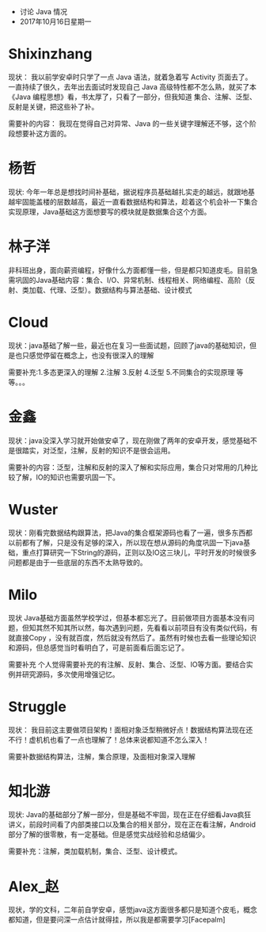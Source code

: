 - 讨论 Java 情况
 - 2017年10月16日星期一

# Shixinzhang

现状：
我以前学安卓时只学了一点 Java 语法，就着急着写 Activity 页面去了。一直持续了很久，去年出去面试时发现自己 Java 高级特性都不怎么熟，就买了本 《Java 编程思想》看，书太厚了，只看了一部分，但我知道 集合、注解、泛型、反射是关键，把这些补了补。

需要补的内容：
我现在觉得自己对异常、Java 的一些关键字理解还不够，这个阶段想要补这方面的。

# 杨哲

现状: 今年一年总是想找时间补基础，据说程序员基础越扎实走的越远，就跟地基越牢固能盖楼的层数越高，最近一直看数据结构和算法，趁着这个机会补一下集合实现原理，Java基础这方面想要写的模块就是数据集合这个方面。

# 林子洋

非科班出身，面向薪资编程，好像什么方面都懂一些，但是都只知道皮毛。目前急需巩固的Java基础内容：集合、I/O、异常机制、线程相关、网络编程、高阶（反射、类加载、代理、泛型）。数据结构与算法基础、设计模式


# Cloud

现状：java基础了解一些，最近也在复习一些面试题，回顾了java的基础知识，但是也只感觉停留在概念上，也没有很深入的理解

需要补充:1.多态更深入的理解 2.注解 3.反射 4.泛型 5.不同集合的实现原理 等等。。。


# 金鑫

现状：java没深入学习就开始做安卓了，现在刚做了两年的安卓开发，感觉基础不是很踏实，对泛型，注解，反射的知识不是很会运用。

需要补的内容：泛型，注解和反射的深入了解和实际应用，集合只对常用的几种比较了解，IO的知识也需要巩固一下。

# Wuster

现状：刚看完数据结构跟算法，把Java的集合框架源码也看了一遍，很多东西都以前都有了解，只是没有足够的深入，所以现在想从源码的角度巩固一下java基础，重点打算研究一下String的源码，正则以及IO这三块儿，平时开发的时候很多问题都是由于一些底层的东西不太熟导致的。


# Milo

现状
Java基础方面虽然学校学过，但基本都忘光了。目前做项目方面基本没有问题，但知其然不知其所以然，每次遇到问题，先看看以前项目有没有类似代码，有就直接Copy ，没有就百度，然后就没有然后了。虽然有时候也去看一些理论知识和源码，但总感觉当时看明白了，可是前面看后面忘记了。

需要补充
个人觉得需要补充的有注解、反射、集合、泛型、IO等方面。要结合实例并研究源码，多次使用增强记忆。

# Struggle

现状：
我目前这主要做项目架构！面相对象泛型稍微好点！数据结构算法现在还不行！虚机机也看了一点也理解了！总体来说都知道不怎么深入！

需要补数据结构算法，注解，集合原理，及面相对象深入理解


# 知北游

现状:
Java的基础部分了解一部分，但是基础不牢固，现在正在仔细看Java疯狂讲义，前段时间看了内部类接口以及集合的相关部分，现在正在看注解，Android部分了解的很零散，有一定基础。但是感觉实战经验和总结偏少。

需要补充：注解，类加载机制，集合、泛型、设计模式。

# Alex_赵

现状，学的文科，二年前自学安卓，感觉java这方面很多都只是知道个皮毛，概念都知道，但是要问深一点估计就得挂，所以我是都需要学习[Facepalm]
